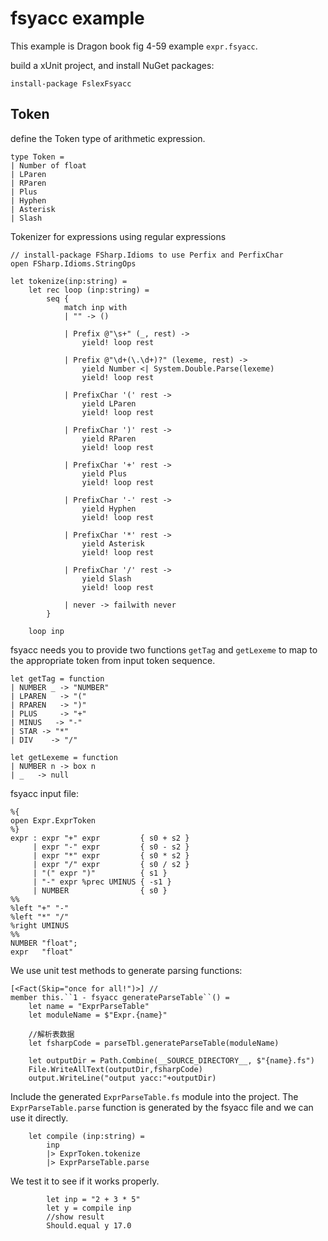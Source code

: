 # fsyacc example

This example is Dragon book fig 4-59 example `expr.fsyacc`.

build a xUnit project, and install NuGet packages:

```
install-package FslexFsyacc
```

## Token

define the Token type of arithmetic expression.

```F#
type Token =
| Number of float
| LParen
| RParen
| Plus
| Hyphen
| Asterisk
| Slash
```

Tokenizer for expressions using regular expressions

```F#
// install-package FSharp.Idioms to use Perfix and PerfixChar
open FSharp.Idioms.StringOps

let tokenize(inp:string) =
    let rec loop (inp:string) =
        seq {
            match inp with
            | "" -> ()

            | Prefix @"\s+" (_, rest) ->
                yield! loop rest

            | Prefix @"\d+(\.\d+)?" (lexeme, rest) ->
                yield Number <| System.Double.Parse(lexeme)
                yield! loop rest

            | PrefixChar '(' rest ->
                yield LParen
                yield! loop rest

            | PrefixChar ')' rest ->
                yield RParen
                yield! loop rest

            | PrefixChar '+' rest ->
                yield Plus
                yield! loop rest

            | PrefixChar '-' rest ->
                yield Hyphen
                yield! loop rest

            | PrefixChar '*' rest ->
                yield Asterisk
                yield! loop rest

            | PrefixChar '/' rest ->
                yield Slash
                yield! loop rest

            | never -> failwith never
        }

    loop inp
```

fsyacc needs you to provide two functions `getTag` and `getLexeme` to map to the appropriate token from input token sequence.

```F#
let getTag = function
| NUMBER _ -> "NUMBER"
| LPAREN   -> "("
| RPAREN   -> ")"
| PLUS     -> "+"
| MINUS   -> "-"
| STAR -> "*"
| DIV    -> "/"

let getLexeme = function
| NUMBER n -> box n
| _   -> null
```

fsyacc input file:

```fsyacc
%{
open Expr.ExprToken
%}
expr : expr "+" expr         { s0 + s2 }
     | expr "-" expr         { s0 - s2 }
     | expr "*" expr         { s0 * s2 }
     | expr "/" expr         { s0 / s2 }
     | "(" expr ")"          { s1 }
     | "-" expr %prec UMINUS { -s1 }
     | NUMBER                { s0 }
%%
%left "+" "-"
%left "*" "/"
%right UMINUS
%%
NUMBER "float";
expr   "float"
```

We use unit test methods to generate parsing functions:

```F#
[<Fact(Skip="once for all!")>] // 
member this.``1 - fsyacc generateParseTable``() =
    let name = "ExprParseTable"
    let moduleName = $"Expr.{name}"

    //解析表数据
    let fsharpCode = parseTbl.generateParseTable(moduleName)

    let outputDir = Path.Combine(__SOURCE_DIRECTORY__, $"{name}.fs")
    File.WriteAllText(outputDir,fsharpCode)
    output.WriteLine("output yacc:"+outputDir)
```

Include the generated `ExprParseTable.fs` module into the project. The `ExprParseTable.parse` function is generated by the fsyacc file and we can use it directly.

```F#
    let compile (inp:string) =
        inp
        |> ExprToken.tokenize
        |> ExprParseTable.parse
```

We test it to see if it works properly.

```F#
        let inp = "2 + 3 * 5"
        let y = compile inp
        //show result
        Should.equal y 17.0
```
